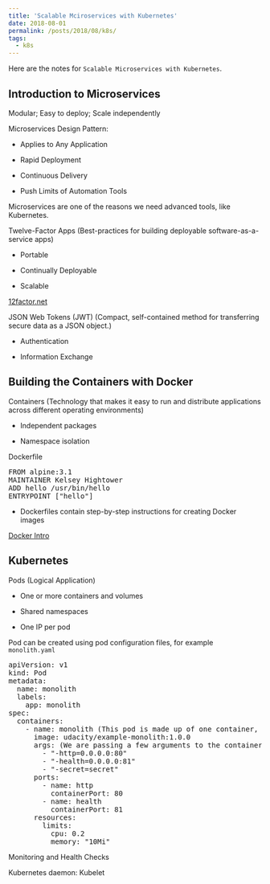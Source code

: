 ```yaml
---
title: 'Scalable Mciroservices with Kubernetes'
date: 2018-08-01
permalink: /posts/2018/08/k8s/
tags:
  - k8s
---
```


Here are the notes for `Scalable Microservices with Kubernetes`.

Introduction to Microservices
------

Modular; Easy to deploy; Scale independently

Microservices Design Pattern:

* Applies to Any Application

* Rapid Deployment

* Continuous Delivery

* Push Limits of Automation Tools

Microservices are one of the reasons we need advanced tools, like Kubernetes.

Twelve-Factor Apps (Best-practices for building deployable software-as-a-service apps)

* Portable

* Continually Deployable

* Scalable

[12factor.net](https://12factor.net/)

JSON Web Tokens (JWT) (Compact, self-contained method for transferring secure data as a JSON object.)

* Authentication

* Information Exchange

Building the Containers with Docker
------

Containers (Technology that makes it easy to run and distribute applications across different operating environments)

* Independent packages

* Namespace isolation

Dockerfile

<pre>
FROM alpine:3.1
MAINTAINER Kelsey Hightower <kelsey.hightower@gmail.com>
ADD hello /usr/bin/hello
ENTRYPOINT ["hello"]
</pre>

* Dockerfiles contain step-by-step instructions for creating Docker images

[Docker Intro](http://www.ruanyifeng.com/blog/2018/02/docker-tutorial.html)

Kubernetes
------

Pods (Logical Application)

* One or more containers and volumes

* Shared namespaces

* One IP per pod

Pod can be created using pod configuration files, for example `monolith.yaml`

<pre>
apiVersion: v1
kind: Pod
metadata:
  name: monolith
  labels:
    app: monolith
spec:
  containers:
    - name: monolith (This pod is made up of one container, monolith.)
      image: udacity/example-monolith:1.0.0
      args: (We are passing a few arguments to the container when it starts up.)
        - "-http=0.0.0.0:80"
        - "-health=0.0.0.0:81"
        - "-secret=secret"
      ports:
        - name: http
          containerPort: 80
        - name: health
          containerPort: 81
      resources:
        limits:
          cpu: 0.2
          memory: "10Mi"
</pre>

Monitoring and Health Checks

Kubernetes daemon: Kubelet


